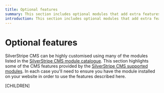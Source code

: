 ```yaml
---
title: Optional features
summary: This section includes optional modules that add extra features to a SilverStripe CMS website.
introduction: This section includes optional modules that add extra features to a SilverStripe CMS website.
---
```


# Optional features

SilverStripe CMS can be highly customised using many of the modules listed in the [SilverStripe CMS module catalogue](https://addons.silverstripe.org). 
This section highlights some of the CMS features provided by the [SilverStripe CMS supported modules](https://www.silverstripe.org/software/addons/supported-modules-definition/). 
In each case you'll need to ensure you have the module installed on your website in order to use the features described here.

[CHILDREN]